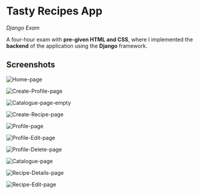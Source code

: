 # Tasty Recipes App
*Django Exam*

A four-hour exam with **pre-given HTML and CSS**, where I implemented the **backend** of the application using the **Django** framework.


## Screenshots

![Home-page](https://github.com/user-attachments/assets/2e299ea9-a87d-4d70-8404-0f62157491c8)


![Create-Profile-page](https://github.com/user-attachments/assets/9e47f58f-b459-46e2-8141-5314f5173d60)


![Catalogue-page-empty](https://github.com/user-attachments/assets/ec1e18a5-4d4d-46e7-814b-26b544be759c)


![Create-Recipe-page](https://github.com/user-attachments/assets/c35605e2-ec65-4e8a-8ac6-2a4d6f565cea)


![Profile-page](https://github.com/user-attachments/assets/cd284027-2647-4769-9fc7-eea96c880830)


![Profile-Edit-page](https://github.com/user-attachments/assets/8b3fba8b-ae09-4a79-a3e8-3fe2d8f09d03)


![Profile-Delete-page](https://github.com/user-attachments/assets/c590965a-6a34-484f-bc97-0bff5a1154d2)


![Catalogue-page](https://github.com/user-attachments/assets/e5b48d4b-9088-4a97-8f00-9d3696bf2514)


![Recipe-Details-page](https://github.com/user-attachments/assets/0aa90b24-26ef-4ab1-a3a4-ff04eef4fdb7)


![Recipe-Edit-page](https://github.com/user-attachments/assets/ca1ce8de-00a7-45ba-b560-118b26212ebb)
